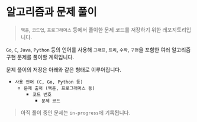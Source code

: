 # 알고리즘과 문제 풀이

> `백준`, `코드업`, `프로그래머스` 등에서 풀이한 문제 코드를 저장하기 위한 레포지토리입니다.

`Go`, `C`, `Java`, `Python` 등의 언어를 사용해 `그래프`, `트리`, `수학`, `구현`을 포함한 여러 알고리즘 구현 문제를 풀이할 계획입니다.

문제 풀이의 저장은 아래와 같은 형태로 이루어집니다.

-   `사용 언어 (C, Go, Python 등)`
    -   `문제 출처 (백준, 프로그래머스 등)`
        -   `코드 번호`
            -   `문제 코드`

> 아직 풀이 중인 문제는 `in-progress`에 기록됩니다.
